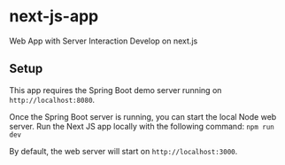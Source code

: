 # next-js-app
Web App with Server Interaction Develop on next.js

## Setup
This app requires the Spring Boot demo server running on `http://localhost:8080`.

Once the Spring Boot server is running, you can start the local Node web server.
Run the Next JS app locally with the following command:
`npm run dev`

By default, the web server will start on `http://localhost:3000`.
